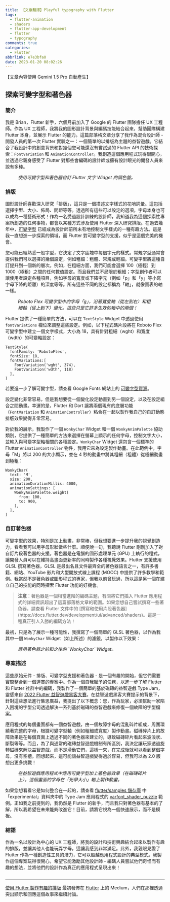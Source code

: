 ```yaml
---
title: 【文章翻譯】Playful typography with Flutter
tags:
  - flutter-animation
  - shaders
  - flutter-app-development
  - flutter
  - typography
comments: true
categories:
  - Flutter
abbrlink: e7e3bfa0
date: 2023-01-20 08:02:26
---
```


【文章內容使用 Gemini 1.5 Pro 自動產生】

## 探索可變字型和著色器

### 簡介

我是 Brian，Flutter 新手，六個月前加入了 Google 的 Flutter 團隊擔任 UX 工程師。作為 UX 工程師，我將我的圖形設計背景與編碼技能結合起來，幫助團隊構建 Flutter 本身，並展示 Flutter 的能力。這篇部落格文章分享了我作為混合設計師 - 開發人員的第一次 Flutter 實驗之一：一個簡單的以排版為主題的益智遊戲。它結合了我設計中的創意背景和對幾個您可能還沒有嘗試過的 Flutter API 的技術探索：`FontVariation` 和 `AnimationController`。我創造這個應用程式玩得很開心，並透過它親身感受了 Flutter 對那些會編碼的設計師或擁有設計眼光的開發人員來說有多棒。

<figure>
<img alt="" src="https://cdn-images-1.medium.com/max/1024/0*x9XqN84kLr7s86vK" />
<figcaption><em>使用可變字型和著色器自訂 Flutter 文字 Widget 的調色盤。</em></figcaption>
</figure>

### 排版

圖形設計師喜歡深入研究「排版」，這只是一個描述文字樣式的花哨詞彙。這包括選擇字型、大小、佈局、間距等等。透過所有這些可以設定的選項，字母本身也可以成為一種藝術形式！作為一名受過設計訓練的設計師，我知道我為這個探索性專案所創造的任何事物，都會以某種方式涉及使用 Flutter 深入研究排版。在過去幾年中，[可變字型](https://fonts.google.com/knowledge/introducing_type/introducing_variable_fonts) 已經成為設計師前所未有地控制文字樣式的一種有趣方法。這是我一直想進一步探索的領域，而 Flutter 對可變字型的支援，似乎是這個完美的機會。

您可能已經熟悉一般字型，它決定了文字區塊中每個字元的樣式。常規字型通常會提供我們可以選擇的幾個設定，例如粗細：粗體、常規或輕細。可變字型將這種自訂提升到一個新的層次。例如，在粗細方面，我們可能會選擇 100（極輕）到 1000（極粗）之間的任何數值設定。而且我們並不局限於粗細；字型創作者可以讓使用者設定各種項目，例如字母的寬度或下降字元（例如「p」和「y」等小寫字母下降的距離）的深度等等。所有這些不同的設定都稱為「軸」，就像圖表的軸一樣。

<figure>
<img alt="" src="https://cdn-images-1.medium.com/max/1024/0*pO_MkjR1GrLhb8va" />
<figcaption><em>Roboto Flex 可變字型中的字母「g」，沿著寬度軸（從左到右）和粗細軸（從上到下）變化。這些只是它許多生效的軸中的兩個！</em></figcaption>
</figure>

Flutter 提供了一種簡單的方法，可以在 `TextStyle` Widget 中透過使用 `fontVariations` 欄位來調整這些設定。例如，以下程式碼片段將在 Roboto Flex 可變字型中建立一個文字樣式，大小為 18，具有針對粗細（wght）和寬度（wdth）的可變軸設定：

```
TextStyle(
  fontFamily: 'RobotoFlex',
  fontSize: 18,
  fontVariations:[
    FontVariation('wght', 374),
    FontVariation('wdth', 118)
  ],
)
```

若要進一步了解可變字型，請查看 Google Fonts 網站上的 [可變字型資源](https://fonts.google.com/knowledge/topics/variable_fonts)。

設定變化非常容易，但是我想要從一個變化設定動畫到另一個設定，以及在設定組合之間動畫。幸運的是，Flutter 和 Dart 讓將兩個現有的底層功能（`FontVariation` 和 `AnimationController`）粘合在一起以製作我自己的自訂動態排版效果變得非常容易。

對於我的展示，我製作了一個 `WonkyChar` Widget 和一個 `WonkyAnimPalette` 協助類別，它提供了一種簡單的方法來選擇在螢幕上顯示的任何字母，控制文字大小，並輸入與可變字型軸相關的各種設定。`WonkyChar` Widget 還包含一個標準的 Flutter `AnimationController` 物件，我用它來為設定製作動畫。在此範例中，字母「M」將以 200 的大小顯示，並在 4 秒的動畫中將其粗細（粗體）從極細動畫到極粗：

```
WonkyChar(
  text: 'M',
  size: 200,
  animationDurationMillis: 4000,
  animationSettings: [
    WonkyAnimPalette.weight(
      from: 100,
      to: 900,
    ),
  ],
)
```

### 自訂著色器

可變字型的效果，特別是加上動畫，非常棒，但我想要進一步提升我的視覺創造力，看看我可以用字母形狀做些什麼。順便說一句，我聽說 Flutter 剛剛加入了對自訂片段著色器的支援。著色器是在電腦的圖形處理單元 (GPU) 上執行的程式，讓開發人員可以在維持高畫面更新率的同時製作各種視覺效果。Flutter 支援使用 GLSL 撰寫著色器，GLSL 是最出名且文件最齊全的著色器語言之一，有許多書籍、網站、YouTube 影片和大型開放式線上課程 (MOOC) 中提供了許多教學和範例。我當然不是著色器或圖形程式的專家，但我以前曾玩過，所以這是另一個在建立自己的技能的同時探索 Flutter 功能的好機會。

<blockquote><strong>注意</strong>：著色器是一個相當進階的編碼主題，有關將它們插入 Flutter 應用程式的詳細資訊超出了這篇部落格文章的範圍。如果您想自己嘗試撰寫一些著色器，請查看 Flutter 文件中的 [撰寫和使用片段著色器](https://docs.flutter.dev/development/ui/advanced/shaders)。這是一種真正引人入勝的編碼方法！</blockquote>

最初，只是為了展示一種可能性，我撰寫了一個簡單的 GLSL 著色器，以作為我其中一個 `WonkyChar` Widget（如上所述）的濾鏡，以製作以下效果：

<figure>
<img alt="" src="https://cdn-images-1.medium.com/max/1024/0*-N5jTlkJHFmEeb0e" />
<figcaption><em>應用著色器之前和之後的 `WonkyChar` Widget。</em></figcaption>
</figure>

### 專案描述

這些原始元件 - 排版、可變字型支援和著色器 - 是一個有趣的開始，但它們需要實際整合到一個連貫的專案中。作為一個自我賦予的任務，以進一步了解 Flutter 和 Flutter 社群中的編碼，我製作了一個簡單的基於磁磚的益智遊戲 Type Jam，靈感來自 [2022 Flutter 益智遊戲黑客大賽](https://flutterhack.devpost.com/)。在益智遊戲黑客大賽提示的背景下，針對這些想法進行集思廣益，我提出了以下概念：您，作為玩家，必須幫助一家陷入困境的字型公司透過解決一系列基於磁磚的益智遊戲來修復一個故障的字型檔案。

應用程式的每個畫面都有一個益智遊戲，由一個故障字母的混亂碎片組成，周圍環繞著完整的字母，根據可變字型軸（例如粗細或寬度）製作動畫。磁磚碎片上的故障效果是在每個頁面上透過不同的著色器來建立的，導致磁磚碎片看起來波浪狀、斷裂等等。而且，為了與通常的磁磚益智遊戲機制有所區別，我決定讓玩家透過旋轉磁磚來解決益智遊戲，而不是滑動它們，這樣一來，在完成後就可以看到整個字母，沒有空槽。回想起來，這可能讓益智遊戲變得過於容易，但我可以為 2.0 版想出更多挑戰！

<figure>
<img alt="" src="https://cdn-images-1.medium.com/max/270/0*90hPGzJLj7qBZp7t" />
<figcaption><em>在益智遊戲應用程式中應用可變字型加上著色器效果（在磁磚碎片上）。這個畫面的字母在「光學大小」軸上製作動畫。</em></figcaption>
</figure>

如果您想看看它是如何整合在一起的，請查看 [flutter/samples 儲存庫](https://github.com/flutter/samples) 中「experimental」資料夾中的 Type Jam 應用程式的 [varfont_shader_puzzle](https://github.com/flutter/samples/tree/main/experimental/varfont_shader_puzzle) 範例。正如我之前提到的，我仍然是 Flutter 的新手，而且我只對著色器有基本的了解，所以我希望在未來能夠改進它！目前，請將它視為一個快速展示，而不是模板。

### 結語

作為一名以設計為中心的 UX 工程師，將我的設計和技術興趣結合起來以製作有趣的排版，並讓其他人也能玩弄字母，這讓我感到非常滿足。此外，我親眼見證了 Flutter 作為一種創造性工具的潛力，它可以超越應用程式設計的典型模式。我製作這個專案玩得很開心，希望它能激勵其他設計師 - 編碼人員嘗試他們奇怪而有趣的想法，並將他們的設計作為真正的應用程式呈現出來！

<img src="https://medium.com/_/stat?event=post.clientViewed&referrerSource=full_rss&postId=f030385058b4" width="1" height="1" alt=""><hr><p><a href="https://medium.com/flutter/playful-typography-with-flutter-f030385058b4">使用 Flutter 製作有趣的排版</a> 最初發佈在 <a href="https://medium.com/flutter">Flutter</a> 上的 Medium，人們在那裡透過突出顯示和回應這個故事來繼續討論。</p> 
